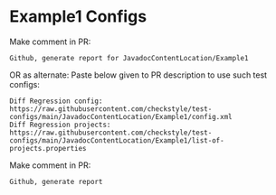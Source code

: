 # Example1 Configs
Make comment in PR:
```
Github, generate report for JavadocContentLocation/Example1
```
OR as alternate:
Paste below given to PR description to use such test configs:
```
Diff Regression config: https://raw.githubusercontent.com/checkstyle/test-configs/main/JavadocContentLocation/Example1/config.xml
Diff Regression projects: https://raw.githubusercontent.com/checkstyle/test-configs/main/JavadocContentLocation/Example1/list-of-projects.properties
```
Make comment in PR:
```
Github, generate report
```
